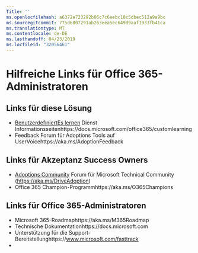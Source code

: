 ```yaml
---
Title: ''
ms.openlocfilehash: a6372e723292b06c7c6eebc18c5dbec512a9a9bc
ms.sourcegitcommit: 775d6807291ab263eea5ec649d9aaf1933fb41ca
ms.translationtype: MT
ms.contentlocale: de-DE
ms.lasthandoff: 04/23/2019
ms.locfileid: "32056461"
---
```

# <a name="helpful-links-for-office-365-administrators"></a>Hilfreiche Links für Office 365-Administratoren

## <a name="links-for-this-solution"></a>Links für diese Lösung

- [BenutzerdefiniertEs lernen](https://docs.microsoft.com/office365/customlearning) Dienst Informationsseitenhttps://docs.microsoft.com/office365/customlearning
- Feedback Forum für Adoptions Tools auf UserVoicehttps://aka.ms/AdoptionFeedback 

## <a name="links-for-adoption-success-owners"></a>Links für Akzeptanz Success Owners
- [Adoptions Community](https://aka.ms/DriveAdoption) Forum für Microsoft Technical Community (https://aka.ms/DriveAdoption)
- Office 365 Champion-Programmhttps://aka.ms/O365Champions 

## <a name="links-for-office-365-administrators"></a>Links für Office 365-Administratoren
- Microsoft 365-Roadmaphttps://aka.ms/M365Roadmap
- Technische Dokumentationhttps://docs.microsoft.com
- Unterstützung für die Support-Bereitstellunghttps://www.microsoft.com/fasttrack
- 
